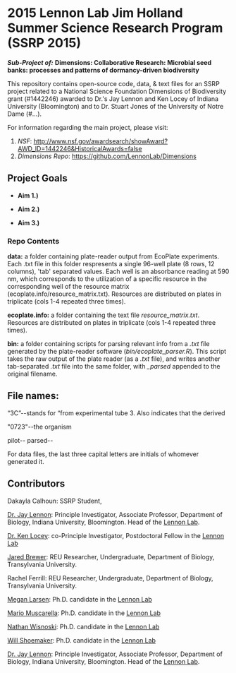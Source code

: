 # 2015 Lennon Lab Jim Holland Summer Science Research Program (SSRP 2015)

***Sub-Project of:***
**Dimensions: Collaborative Research: Microbial seed banks: processes and patterns of dormancy-driven biodiversity**

This repository contains open-source code, data, & text files for an SSRP project related to a National Science Foundation Dimensions of Biodiversity grant (#1442246) awarded to Dr.'s Jay Lennon and Ken Locey of Indiana University (Bloomington) and to Dr. Stuart Jones of the University of Notre Dame (#...).

For information regarding the main project, please visit: 

1. *NSF*: http://www.nsf.gov/awardsearch/showAward?AWD_ID=1442246&HistoricalAwards=false
2. *Dimensions Repo*: https://github.com/LennonLab/Dimensions

## Project Goals

* **Aim 1.)** 

* **Aim 2.)** 

* **Aim 3.)** 

### Repo Contents

**data:** a folder containing plate-reader output from EcoPlate experiments.
Each .txt file in this folder respresents a single 96-well plate (8 rows, 12 columns), 'tab' separated values. 
Each well is an absorbance reading at 590 nm, which corresponds to the utilization of a specific resource in the corresponding well of the resource matrix (ecoplate.info/resource_matrix.txt).
Resources are distributed on plates in triplicate (cols 1-4 repeated three times).

**ecoplate.info:** a folder containing the text file *resource_matrix.txt*. Resources are distributed on plates in triplicate (cols 1-4 repeated three times).

**bin:** a folder containing scripts for parsing relevant info from a *.txt* file generated by the plate-reader software (*bin/ecoplate_parser.R*).
This script takes the raw output of the plate reader (as a *.txt* file), and writes another tab-separated
*.txt* file into the same folder, with *_parsed* appended to the original filename.

## File names:
“3C”--stands for “from experimental tube 3. Also indicates that the derived

"0723"--the organism

pilot--
parsed--

For data files, the last three capital letters are initials of whomever generated it.


## Contributors

Dakayla Calhoun: SSRP Student, 

[Dr. Jay Lennon](http://www.indiana.edu/~microbes/people.php): Principle Investigator, Associate Professor, Department of Biology, Indiana University, Bloomington. Head of the [Lennon Lab](http://www.indiana.edu/~microbes/people.php).

[Dr. Ken Locey](http://kenlocey.weecology.org/): co-Principle Investigator, Postdoctoral Fellow in the [Lennon Lab](http://www.indiana.edu/~microbes/people.php)

[Jared Brewer](http://jaredbrewer.me): REU Researcher, Undergraduate, Department of Biology, Transylvania University. 

Rachel Ferrill: REU Researcher, Undergraduate, Department of Biology, Transylvania University. 

[Megan Larsen](http://meganllarsen.wordpress.com): Ph.D. candidate in the [Lennon Lab](http://www.indiana.edu/~microbes/people.php)

[Mario Muscarella](http://mmuscarella.github.io/): Ph.D. candidate in the [Lennon Lab](http://www.indiana.edu/~microbes/people.php)

[Nathan Wisnoski](): Ph.D. candidate in the [Lennon Lab](http://www.indiana.edu/~microbes/people.php)

[Will Shoemaker](): Ph.D. candidate in the [Lennon Lab](http://www.indiana.edu/~microbes/people.php)

[Dr. Jay Lennon](http://www.indiana.edu/~microbes/people.php): Principle Investigator, Associate Professor, Department of Biology, Indiana University, Bloomington. Head of the [Lennon Lab](http://www.indiana.edu/~microbes/people.php).


